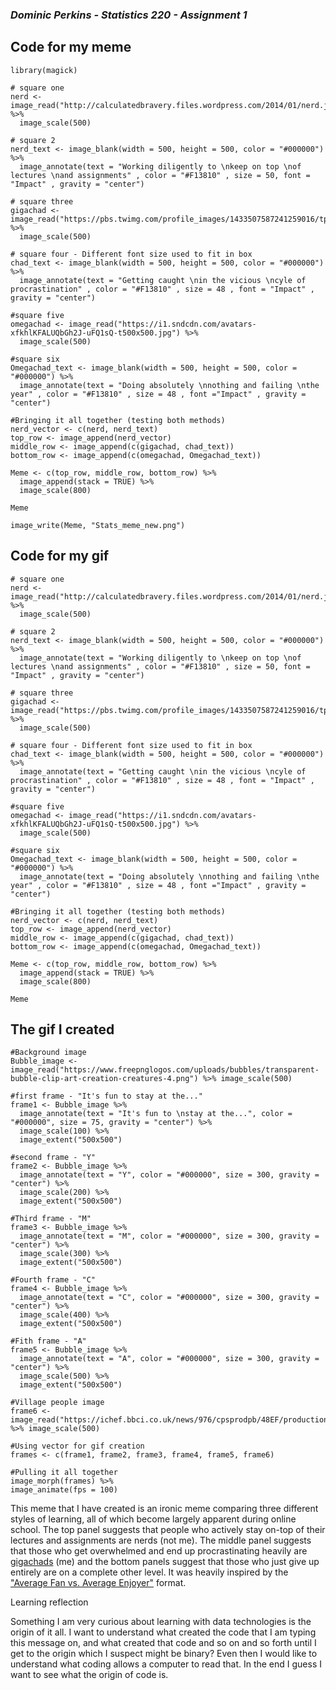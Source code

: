 ### *Dominic Perkins - Statistics 220 - Assignment 1*
## **Code for my meme**
```
library(magick)

# square one
nerd <- image_read("http://calculatedbravery.files.wordpress.com/2014/01/nerd.jpg") %>%
  image_scale(500)

# square 2
nerd_text <- image_blank(width = 500, height = 500, color = "#000000") %>%
  image_annotate(text = "Working diligently to \nkeep on top \nof lectures \nand assignments" , color = "#F13810" , size = 50, font = "Impact" , gravity = "center")

# square three
gigachad <- image_read("https://pbs.twimg.com/profile_images/1433507587241259016/tp_977hd_400x400.jpg") %>%
  image_scale(500)

# square four - Different font size used to fit in box
chad_text <- image_blank(width = 500, height = 500, color = "#000000") %>%
  image_annotate(text = "Getting caught \nin the vicious \ncyle of procrastination" , color = "#F13810" , size = 48 , font = "Impact" , gravity = "center")

#square five 
omegachad <- image_read("https://i1.sndcdn.com/avatars-xfkhlKFALUQbGh2J-uFQ1sQ-t500x500.jpg") %>%
  image_scale(500)

#square six
Omegachad_text <- image_blank(width = 500, height = 500, color = "#000000") %>%
  image_annotate(text = "Doing absolutely \nnothing and failing \nthe year" , color = "#F13810" , size = 48 , font ="Impact" , gravity = "center")

#Bringing it all together (testing both methods)
nerd_vector <- c(nerd, nerd_text)
top_row <- image_append(nerd_vector)
middle_row <- image_append(c(gigachad, chad_text))
bottom_row <- image_append(c(omegachad, Omegachad_text))

Meme <- c(top_row, middle_row, bottom_row) %>%
  image_append(stack = TRUE) %>%
  image_scale(800)

Meme

image_write(Meme, "Stats_meme_new.png")
```
## **Code for my gif**

```{r meme}
# square one
nerd <- image_read("http://calculatedbravery.files.wordpress.com/2014/01/nerd.jpg") %>%
  image_scale(500)

# square 2
nerd_text <- image_blank(width = 500, height = 500, color = "#000000") %>%
  image_annotate(text = "Working diligently to \nkeep on top \nof lectures \nand assignments" , color = "#F13810" , size = 50, font = "Impact" , gravity = "center")

# square three
gigachad <- image_read("https://pbs.twimg.com/profile_images/1433507587241259016/tp_977hd_400x400.jpg") %>%
  image_scale(500)

# square four - Different font size used to fit in box
chad_text <- image_blank(width = 500, height = 500, color = "#000000") %>%
  image_annotate(text = "Getting caught \nin the vicious \ncyle of procrastination" , color = "#F13810" , size = 48 , font = "Impact" , gravity = "center")

#square five 
omegachad <- image_read("https://i1.sndcdn.com/avatars-xfkhlKFALUQbGh2J-uFQ1sQ-t500x500.jpg") %>%
  image_scale(500)

#square six
Omegachad_text <- image_blank(width = 500, height = 500, color = "#000000") %>%
  image_annotate(text = "Doing absolutely \nnothing and failing \nthe year" , color = "#F13810" , size = 48 , font ="Impact" , gravity = "center")

#Bringing it all together (testing both methods)
nerd_vector <- c(nerd, nerd_text)
top_row <- image_append(nerd_vector)
middle_row <- image_append(c(gigachad, chad_text))
bottom_row <- image_append(c(omegachad, Omegachad_text))

Meme <- c(top_row, middle_row, bottom_row) %>%
  image_append(stack = TRUE) %>%
  image_scale(800)

Meme
```

## **The gif I created**
```
#Background image
Bubble_image <- image_read("https://www.freepnglogos.com/uploads/bubbles/transparent-bubble-clip-art-creation-creatures-4.png") %>% image_scale(500)

#first frame - "It's fun to stay at the..."
frame1 <- Bubble_image %>%
  image_annotate(text = "It's fun to \nstay at the...", color = "#000000", size = 75, gravity = "center") %>%
  image_scale(100) %>%
  image_extent("500x500")

#second frame - "Y"
frame2 <- Bubble_image %>%
  image_annotate(text = "Y", color = "#000000", size = 300, gravity = "center") %>%
  image_scale(200) %>%
  image_extent("500x500")
  
#Third frame - "M"
frame3 <- Bubble_image %>% 
  image_annotate(text = "M", color = "#000000", size = 300, gravity = "center") %>%
  image_scale(300) %>%
  image_extent("500x500")

#Fourth frame - "C"
frame4 <- Bubble_image %>%
  image_annotate(text = "C", color = "#000000", size = 300, gravity = "center") %>%
  image_scale(400) %>%
  image_extent("500x500")
  
#Fith frame - "A"
frame5 <- Bubble_image %>%
  image_annotate(text = "A", color = "#000000", size = 300, gravity = "center") %>%
  image_scale(500) %>%
  image_extent("500x500")

#Village people image
frame6 <- image_read("https://ichef.bbci.co.uk/news/976/cpsprodpb/48EF/production/_106217681_village_people_getty.jpg") %>% image_scale(500)

#Using vector for gif creation
frames <- c(frame1, frame2, frame3, frame4, frame5, frame6)

#Pulling it all together
image_morph(frames) %>%
image_animate(fps = 100)
```
This meme that I have created is an ironic meme comparing three different styles of learning, all of which become largely apparent during online school. The top panel suggests that people who actively stay on-top of their lectures and assignments are nerds (not me). The middle panel suggests that those who get overwhelmed and end up procrastinating heavily are [gigachads](https://knowyourmeme.com/memes/gigachad) (me) and the bottom panels suggest that those who just give up entirely are on a complete other level. It was heavily inspired by the ["Average Fan vs. Average Enjoyer"](https://knowyourmeme.com/memes/average-fan-vs-average-enjoyer) format. 


Learning reflection

Something I am very curious about learning with data technologies is the origin of it all. I want to understand what created the code that I am typing this message on, and what created that code and so on and so forth until I get to the origin which I suspect might be binary? Even then I would like to understand what coding allows a computer to read that. In the end I guess I want to see what the origin of code is.
